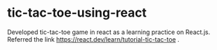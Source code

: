 # tic-tac-toe-using-react
Developed tic-tac-toe game in react as a learning practice on React.js. Referred the link https://react.dev/learn/tutorial-tic-tac-toe . 
